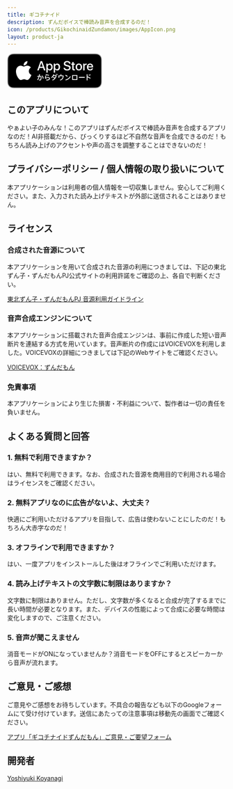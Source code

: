 ```yaml
---
title: ギコチナイド
description: ずんだボイスで棒読み音声を合成するのだ！
icon: /products/GikochinaidZundamon/images/AppIcon.png
layout: product-ja
---
```

[![Download on the AppStore](/images/AppStoreJP.svg)](https://apps.apple.com/jp/app/%E3%82%AE%E3%82%B3%E3%83%81%E3%83%8A%E3%82%A4%E3%83%89/id6670439035)

## このアプリについて

やぁよい子のみんな！このアプリはずんだボイスで棒読み音声を合成するアプリなのだ！AI非搭載だから、びっくりするほど不自然な音声を合成できるのだ！もちろん読み上げのアクセントや声の高さを調整することはできないのだ！

## プライバシーポリシー / 個人情報の取り扱いについて

本アプリケーションは利用者の個人情報を一切収集しません。安心してご利用ください。また、入力された読み上げテキストが外部に送信されることはありません。

## ライセンス

### 合成された音源について

本アプリケーションを用いて合成された音源の利用につきましては、下記の東北ずん子・ずんだもんPJ公式サイトの利用許諾をご確認の上、各自で判断ください。

[東北ずん子・ずんだもんPJ 音源利用ガイドライン](https://zunko.jp/con_ongen_kiyaku.html)

### 音声合成エンジンについて

本アプリケーションに搭載された音声合成エンジンは、事前に作成した短い音声断片を連結する方式を用いています。音声断片の作成にはVOICEVOXを利用しました。VOICEVOXの詳細につきましては下記のWebサイトをご確認ください。

[VOICEVOX：ずんだもん](https://voicevox.hiroshiba.jp/product/zundamon/)

### 免責事項

本アプリケーションにより生じた損害・不利益について、製作者は一切の責任を負いません。

## よくある質問と回答

### 1. 無料で利用できますか？

はい、無料で利用できます。なお、合成された音源を商用目的で利用される場合はライセンスをご確認ください。

### 2. 無料アプリなのに広告がないよ、大丈夫？

快適にご利用いただけるアプリを目指して、広告は使わないことにしたのだ！もちろん大赤字なのだ！

### 3. オフラインで利用できますか？

はい、一度アプリをインストールした後はオフラインでご利用いただけます。

### 4. 読み上げテキストの文字数に制限はありますか？

文字数に制限はありません。ただし、文字数が多くなると合成が完了するまでに長い時間が必要となります。また、デバイスの性能によって合成に必要な時間は変化しますので、ご注意ください。

### 5. 音声が聞こえません

消音モードがONになっていませんか？消音モードをOFFにするとスピーカーから音声が流れます。

## ご意見・ご感想

ご意見やご感想をお待ちしています。不具合の報告なども以下のGoogleフォームにて受け付けています。送信にあたっての注意事項は移動先の画面でご確認ください。

[アプリ「ギコチナイドずんだもん」ご意見・ご要望フォーム](https://docs.google.com/forms/d/e/1FAIpQLScRXtKoEIeuAWpsFVotbYZbLMbMI9k3nj05HqNQoJ6JGdfi6A/viewform?usp=sf_link)

## 開発者

[Yoshiyuki Koyanagi](https://github.com/moutend)
